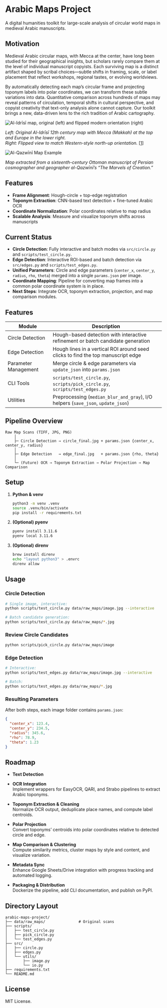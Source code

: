 # Arabic Maps Project

A digital humanities toolkit for large-scale analysis of circular world maps in medieval Arabic manuscripts.

## Motivation

Medieval Arabic circular maps, with Mecca at the center, have long been studied
for their geographical insights, but scholars rarely compare them at the level
of individual manuscript copyists.  Each surviving map is a distinct artifact
shaped by scribal choices—subtle shifts in framing, scale, or label placement
that reflect workshops, regional tastes, or evolving worldviews.

By automatically detecting each map’s circular frame and projecting toponym
labels into polar coordinates, we can transform these subtle variations into
data.  Quantitative comparison across hundreds of maps may reveal patterns
of circulation, temporal shifts in cultural
perspective, and copyist creativity that text-only analysis alone cannot
capture.  Our toolkit brings a new, data-driven lens to the rich tradition of
Arabic cartography.

![Al-Idrīsī map, original (left) and flipped modern orientation (right)](assets/images/al-idrisi-1001inventions.jpg)

*Left: Original Al-Idrīsī 12th century map with Mecca (Makkah) at the top and Europe in the lower right.  
Right: Flipped view to match Western-style north-up orientation.*  [\[1\]](https://www.1001inventions.com/maps/)

![Al-Qazwīnī Map Example](assets/images/al-Qazwīnī_Arabic_MSS_575.jpg)

*Map extracted from a sixteenth-century Ottoman manuscript of Persian cosmographer and geographer al-Qazwīnī’s “The Marvels of Creation.”*


## Features

- **Frame Alignment**: Hough-circle + top-edge registration  
- **Toponym Extraction**: CNN-based text detection + fine-tuned Arabic OCR  
- **Coordinate Normalization**: Polar coordinates relative to map radius  
- **Scalable Analysis**: Measure and visualize toponym shifts across manuscripts  


## Current Status

- **Circle Detection**: Fully interactive and batch modes via `src/circle.py` and `scripts/test_circle.py`.
- **Edge Detection**: Interactive ROI-based and batch detection via `src/edges.py` and `scripts/test_edges.py`.
- **Unified Parameters**: Circle and edge parameters (`center_x`, `center_y`, `radius`, `rho`, `theta`) merged into a single `params.json` per image.
- **Coordinate Mapping**: Pipeline for converting map frames into a common polar coordinate system is in place.
- **Next Steps**: Integrate OCR, toponym extraction, projection, and map comparison modules.

## Features

| Module              | Description                                                                 |
|---------------------|-----------------------------------------------------------------------------|
| Circle Detection    | Hough-based detection with interactive refinement or batch candidate generation |
| Edge Detection      | Hough lines in a vertical ROI around seed clicks to find the top manuscript edge |
| Parameter Management| Merge circle & edge parameters via `update_json` into `params.json`          |
| CLI Tools           | `scripts/test_circle.py`, `scripts/pick_circle.py`, `scripts/test_edges.py` |
| Utilities           | Preprocessing (`median_blur_and_gray`), I/O helpers (`save_json`, `update_json`) |

## Pipeline Overview

```
Raw Map Scans (TIFF, JPG, PNG)
    │
    ├─ Circle Detection → circle_final.jpg + params.json {center_x, center_y, radius}
    │
    ├─ Edge Detection   → edge_final.jpg   + params.json {rho, theta}
    │
    └─ (Future) OCR → Toponym Extraction → Polar Projection → Map Comparison
```

## Setup

1. **Python & venv**  
   ```bash
   python3 -m venv .venv
   source .venv/bin/activate
   pip install -r requirements.txt
   ```

2. **(Optional) pyenv**  
   ```bash
   pyenv install 3.11.6
   pyenv local 3.11.6
   ```

3. **(Optional) direnv**  
   ```bash
   brew install direnv
   echo "layout python3" > .envrc
   direnv allow
   ```

## Usage

### Circle Detection

```bash
# Single image, interactive:
python scripts/test_circle.py data/raw_maps/image.jpg --interactive

# Batch candidate generation:
python scripts/test_circle.py data/raw_maps/*.jpg
```

### Review Circle Candidates

```bash
python scripts/pick_circle.py data/raw_maps/image
```

### Edge Detection

```bash
# Interactive:
python scripts/test_edges.py data/raw_maps/image.jpg --interactive

# Batch:
python scripts/test_edges.py data/raw_maps/*.jpg
```

### Resulting Parameters

After both steps, each image folder contains `params.json`:

```json
{
  "center_x": 123.4,
  "center_y": 234.5,
  "radius": 345.6,
  "rho": 78.9,
  "theta": 1.23
}
```

## Roadmap

- **Text Detection**
  
- **OCR Integration**  
  Implement wrappers for EasyOCR, QARI, and Strabo pipelines to extract Arabic toponyms.
- **Toponym Extraction & Cleaning**  
  Normalize OCR output, deduplicate place names, and compute label centroids.
- **Polar Projection**  
  Convert toponyms’ centroids into polar coordinates relative to detected circle and edge.
- **Map Comparison & Clustering**  
  Compute similarity metrics, cluster maps by style and content, and visualize variation.
- **Metadata Sync**  
  Enhance Google Sheets/Drive integration with progress tracking and automated logging.
- **Packaging & Distribution**  
  Dockerize the pipeline, add CLI documentation, and publish on PyPI.


## Directory Layout

```
arabic-maps-project/
├── data/raw_maps/               # Original scans
├── scripts/
│   ├── test_circle.py
│   ├── pick_circle.py
│   └── test_edges.py
├── src/
│   ├── circle.py
│   ├── edges.py
│   └── utils/
│       ├── image.py
│       └── io.py
├── requirements.txt
└── README.md
```

## License

MIT License.

